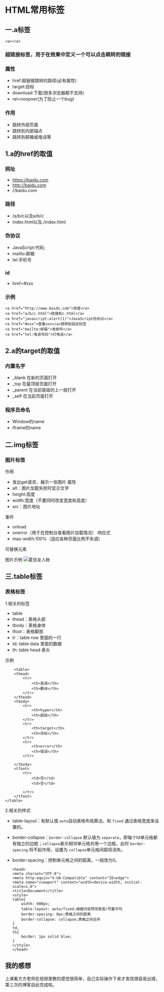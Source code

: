 # HTML常用标签

## 一.a标签

    <a></a>

### 超链接标签，用于在效果中定义一个可以点击跳转的链接

### 属性
* href:超链接跳转的路径(必有属性)
* target:目标
* download:下载(很多浏览器都不支持)
* rel=noopner(为了防止一个bug)
### 作用
* 跳转外部页面
* 跳转到内部锚点
* 跳转到邮箱或电话等
## 1.a的href的取值
### 网址
* https://baidu.com
* http://baidu.com
* //baidu.com
### 路径
* /a/b/c以及a/b/c
* index.html以及./index.html
### 伪协议
* JavaScript:代码;
* mailto:邮箱
* tel:手机号
### id
* href=#xxx
  
### 示例
    <a href="http://www.baidu.com">百度</a>
    <a href="a/b/c.html">链接到c.html</a>
    <a href="javascript:alert(1)">JavaScript伪协议</a>  
    <a href="#xxx">查看xxx</a>跳转到指定标签
    <a href="mailto:邮箱">发邮件</a>  
    <a href="tel:电话号码">打电话</a> 

## 2.a的target的取值
### 内置名字
* _blank 在新的页面打开
* _top 在最顶层页面打开
* _parent 在当前层级的上一层打开
* _self 在当前页面打开
### 程序员命名
* Window的name
* iframe的name
## 二.img标签
### 图片标签
作用
* 发出get请求，展示一张图片
属性
* alt：图片加载失败时显示文字
* height:高度
* width:宽度（不要同时改变宽度和高度）
* src：图片地址

事件
* onload
* onerror（用于在控制台查看图片加载情况）
响应式
* max-width:100%（适应各种页面比例不失调）
  
可替换元素

图片示例
        <img src="1.jpg" alt="夏目友人帐">

## 三.table标签
### 表格标签

1.相关的标签
* table
* thead：表格头部
* tbody：表格身体
* tfoot：表格脚部
* tr：table row 里面的一行
* td: table data 里面的数据
* th: table head 表头
  
示例

        <table>
        <thead>
            <tr>
                <th>英语</th>
                <th>翻译</th>
            </tr>
        </thead>
        <tbody>
            <tr>
                <th>hyper</th>
                <th>超级</th>
            </tr>
            <tr>
                <th>target</th>
                <th>目标</th>
            </tr>
            <tr>
                <th>error</th>
                <th>错误</th>
            </tr>
           
        </tbody>
        <tfoot>
            <tr>
                <td>空</td>
                <td>空</td>

            </tr>
        </tfoot>
    </table>

2.相关的样式
* table-layout：有默认值 `auto`自动表格布局算法，和 `fixed` 通过表格宽度来设置的。
* border-collapse：`border-collapse` 默认值为 `separate`，即每个td单元格都有独⽴的边框；`collapse`表⽰相邻单元格共⽤⼀个边框，此时 `border-spacing` 将不起作⽤，设置为 `collapse`单元格间距将消失。
* border-spacing：控制单元格之间的距离，一般改为0。
  
      <head>
      <meta charset="UTF-8">
      <meta http-equiv="X-UA-Compatible" content="IE=edge">
      <meta name="viewport" content="width=device-width, initial-scale=1.0">
      <title>Document</title>
      <style>
      table{
          width: 600px;
          table-layout: auto/fixed;根据内容预测宽度/尽量平均
          border-spacing: 0px;表格之间的距离
          border-collapse: collapse;表格之间合并
      }
      td,
      th{
          border: 1px solid blue;
      }
      </style>
      </head>

## 我的感想
   上课看方方老师在视频里教的感觉很简单，自己实际操作下来才发现很容易出错，第三次的博客自此完成啦。

    
 